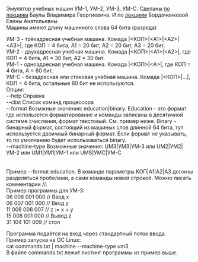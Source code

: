 Эмулятор учебных машин УМ-1, УМ-2, УМ-3, УМ-С.
Сделаны [по лекциям](https://github.com/xakep71k/machines/blob/master/docs/%D0%91%D0%B0%D1%83%D0%BB%D0%B0%20%D0%92.%D0%93.%20-%20%D0%92%D0%B2%D0%B5%D0%B4%D0%B5%D0%BD%D0%B8%D0%B5%20%D0%B2%20%D0%B0%D1%80%D1%85%D0%B8%D1%82%D0%B5%D0%BA%D1%82%D1%83%D1%80%D1%83%20%D0%AD%D0%92%D0%9C%20(2003).pdf) Баулы Владимира Георгиевича. И по [лекциям](https://www.youtube.com/playlist?list=PLASVL3c0TE-IrOZbXAr8yV9ngrMffSdSV) Бордаченковой Елены Анатольевны<br/>
Машины имеют длину машинного слова 64 бита (разряда)<br/>

УМ-3 - трёхадресная учебная машина. Комада |<КОП>|\<A1\>|\<A2\>|\<A3\>|, где КОП = 4 бита, A1 = 20 бит, A2 = 20 бит, А3 = 20 бит.<br/>
УМ-2 - двухадресная учебная машина. Комада |<КОП>|\<A1\>|\<A2\>|, где КОП = 4 бита, A1 = 30 бит, A2 = 30 бит.<br/>
УМ-1 - одноадресная учебная машина. Комада |<КОП>|\<A\>|, где КОП = 4 бита, A = 60 бит.<br/>
УМ-С - безадресная или стековая учебная машина. Комада |<КОП>|...|, КОП = 4 бита, остальные 60 бит не используются.<br/>
Опции:<br/>
	--help	Справка<br/>
	--clist	Список команд процессора<br/>
	--format Возмжные значения: education|binary. Education - это формат где использется форматирование и команды записаны в десятичной системе счисления, формат текстовый. См. пример ниже. Binary - бинарный формат, состоящий из машиных слов длинной 64 бита, тут используется двоичный бинарный формат. Если формат не указывать, то по умолчанию будет использоваться binary.<br/>
	--machine-type	Возможные значения: UM3|УМ3|УМ-3 или UM2|УМ2|УМ-2 или UM1|УМ1|УМ-1 или UMS|УМС|УМ-С<br/>
<br/><br/>
Пример --format education. В команде параметры КОП|A1|A2|A3 должны разделяться пробелами, а сами команды новой строкой. Можно писать комментарии //.<br/>
Пример программы для УМ-3:<br/>
06 006 001 000 // Ввод x<br/>
06 007 001 000 // Ввод y<br/>
11 008 006 007 // z := x + y<br/>
15 008 001 000 // Вывод z<br/>
31 104 101 009 // стоп<br/>

Программа подаётся на вход через стандартный поток ввода.<br/>
Пример запуска на ОС Linux:<br/>
cat commands.txt | machine --machine-type um3<br/>
В файле commands.txt лежит листинг программы из пример выше.
